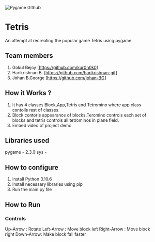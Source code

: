 
![Pygame GIthub](https://user-images.githubusercontent.com/64391274/229285417-80d68655-4282-4a33-87a2-20723c8dfcb0.png)



# Tetris
An attempt at recreating the popular game Tetris using pygame.
## Team members
1. Gokul Bejoy [https://github.com/kur0n0k0]
2. Harikrishnan B. [https://github.com/harikrishnan-git]
3. Johan B.George [https://github.com/johan-BG]
## How it Works ?
1. It has 4 classes Block,App,Tetris and Tetromino where app class contolls rest of classes.
2. Block contorls appearance of blocks,Teromino controls each set of blocks and tetris controls all tetrominos in plane field.
3. Embed video of project demo
## Libraries used
pygame - 2.3.0
sys - 
## How to configure
1. Install Python 3.10.6
2. Install necessary libraries using pip
3. Run the main.py file
## How to Run
### Controls
Up-Arrow : Rotate
Left-Arrow : Move block left
Right-Arrow : Move block right
Down-Arrow: Make block fall faster

